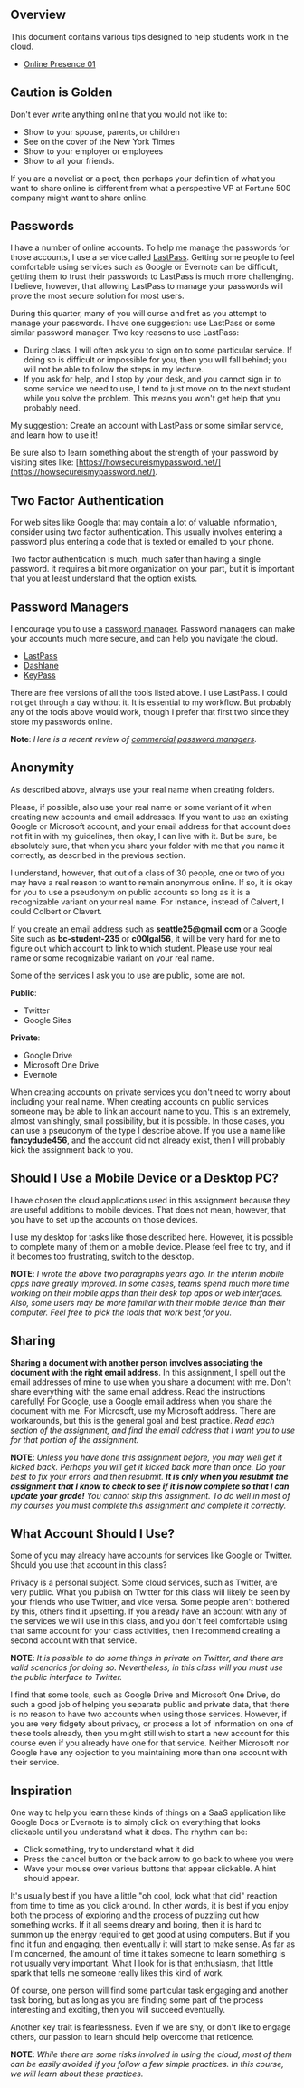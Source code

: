 ## Overview

This document contains various tips designed to help students work in the cloud.

- [Online Presence 01](http://www.ccalvert.net/books/CloudNotes/Assignments/OnlinePresence01.html)

## Caution is Golden

Don't ever write anything online that you would not like to:

- Show to your spouse, parents, or children
- See on the cover of the New York Times
- Show to your employer or employees
- Show to all your friends.

If you are a novelist or a poet, then perhaps your definition of what you want to share online is different from what a perspective VP at Fortune 500 company might want to share online.

## Passwords

I have a number of online accounts. To help me manage the passwords for those accounts, I use a service called [LastPass](https://lastpass.com/). Getting some people to feel comfortable using services such as Google or Evernote can be difficult, getting them to trust their passwords to LastPass is much more challenging. I believe, however, that allowing LastPass to manage your passwords will prove the most secure solution for most users.

During this quarter, many of you will curse and fret as you attempt to manage your passwords. I have one suggestion: use LastPass or some similar password manager. Two key reasons to use LastPass:

- During class, I will often ask you to sign on to some particular service. If doing so is difficult or impossible for you, then you will fall behind; you will not be able to follow the steps in my lecture.
- If you ask for help, and I stop by your desk, and you cannot sign in to some service we need to use, I tend to just move on to the next student while you solve the problem. This means you won't get help that you probably need.

My suggestion: Create an account with LastPass or some similar service, and learn how to use it!

Be sure also to learn something about the strength of your password by visiting sites like: [https://howsecureismypassword.net/](https://howsecureismypassword.net/).

## Two Factor Authentication

For web sites like Google that may contain a lot of valuable information, consider using two factor authentication. This usually involves entering a password plus entering a code that is texted or emailed to your phone.

Two factor authentication is much, much safer than having a single password. it requires a bit more organization on your part, but it is important that you at least understand that the option exists.

## Password Managers

I encourage you to use a [password manager][wpwm]. Password managers can make your accounts much more secure, and can help you navigate the cloud.

- [LastPass](https://www.lastpass.com/)
- [Dashlane](https://www.dashlane.com/)
- [KeyPass](http://keepass.info/)

There are free versions of all the tools listed above. I use LastPass. I could not get through a day without it. It is essential to my workflow. But probably any of the tools above would work, though I prefer that first two since they store my passwords online.

**Note**: _Here is a recent review of [commercial password managers][pwm]._

## Anonymity

As described above, always use your real name when creating folders.

Please, if possible, also use your real name or some variant of it when creating new accounts and email addresses.  If you want to use an existing Google or Microsoft account, and your email address for that account does not fit in with my guidelines, then okay, I can live with it. But be sure, be absolutely sure, that when you share your folder with me that you name it correctly, as described in the previous section.

I understand, however, that out of a class of 30 people, one or two of you may have a real reason to want to remain anonymous online. If so, it is okay for you to use a pseudonym on public accounts so long as it is a recognizable variant on your real name. For instance, instead of Calvert, I could Colbert or Clavert.

If you create an email address such as **seattle25\@gmail.com** or a Google Site such as **bc-student-235** or **c00lgal56**, it will be very hard for me to figure out which account to link to which student. Please use your real name or some recognizable variant on your real name.

Some of the services I ask you to use are public, some are not.

**Public**:

- Twitter
- Google Sites

**Private**:

- Google Drive
- Microsoft One Drive
- Evernote

When creating accounts on private services you don't need to worry about including your real name. When creating accounts on public services someone may be able to link an account name to you. This is an extremely, almost vanishingly, small possibility, but it is possible. In those cases, you can use a pseudonym of the type I describe above. If you use a name like **fancydude456**, and the account did not already exist, then I will probably kick the assignment back to you.

## Should I Use a Mobile Device or a Desktop PC?

I have chosen the cloud applications used in this assignment because they are useful additions to mobile devices. That does not mean, however, that you have to set up the accounts on those devices.

I use my desktop for tasks like those described here. However, it is possible to complete many of them on a mobile device. Please feel free to try, and if it becomes too frustrating, switch to the desktop.

**NOTE**: _I wrote the above two paragraphs years ago. In the interim mobile apps have greatly improved. In some cases, teams spend much more time working on their mobile apps than their desk top apps or web interfaces. Also, some users may be more familiar with their mobile device than their computer. Feel free to pick the tools that work best for you._

## Sharing

**Sharing a document with another person involves associating the document with the right email address**. In this assignment, I spell out the email addresses of mine to use when you share a document with me. Don't share everything with the same email address. Read the instructions carefully! For Google, use a Google email address when you share the document with me. For Microsoft, use my Microsoft address. There are workarounds, but this is the general goal and best practice. _Read each section of the assignment, and find the email address that I want you to use for that portion of the assignment._

**NOTE**: *Unless you have done this assignment before, you may well get it kicked back. Perhaps you will get it kicked back more than once. Do your best to fix your errors and then resubmit. **It is only when you resubmit the assignment that I know to check to see if it is now complete so that I can update your grade!** You cannot skip this assignment. To do well in most of my courses you must complete this assignment and complete it correctly.*

## What Account Should I Use?

Some of you may already have accounts for services like Google or Twitter. Should you use that account in this class?

Privacy is a personal subject. Some cloud services, such as Twitter, are very public. What you publish on Twitter for this class will likely be seen by your friends who use Twitter, and vice versa. Some people aren't bothered by this, others find it upsetting. If you already have an account with any of the services we will use in this class, and you don't feel comfortable using that same account for your class activities, then I recommend creating a second account with that service.

**NOTE**: *It is possible to do some things in private on Twitter, and there are valid scenarios for doing so. Nevertheless, in this class will you must use the public interface to Twitter.*

I find that some tools, such as Google Drive and Microsoft One Drive, do such a good job of helping you separate public and private data, that there is no reason to have two accounts when using those services. However, if you are very fidgety about privacy, or process a lot of information on one of these tools already, then you might still wish to start a new account for this course even if you already have one for that service. Neither Microsoft nor Google have any objection to you maintaining more than one account with their service.

## Inspiration

One way to help you learn these kinds of things on a SaaS application like Google Docs or Evernote is to simply click on everything that looks clickable until you understand what it does. The rhythm can be:

- Click something, try to understand what it did
- Press the cancel button or the back arrow to go back to where you were
- Wave your mouse over various buttons that appear clickable. A hint should appear.

It's usually best if you have a little "oh cool, look what that did" reaction from time to time as you click around. In other words, it is best if you enjoy both the process of exploring and the process of puzzling out how something works. If it all seems dreary and boring, then it is hard to summon up the energy required to get good at using computers. But if you find it fun and engaging, then eventually it will start to make sense. As far as I'm concerned, the amount of time it takes someone to learn something is not usually very important. What I look for is that enthusiasm, that little spark that tells me someone really likes this kind of work.

Of course, one person will find some particular task engaging and another task boring, but as long as you are finding some part of the process interesting and exciting, then you will succeed eventually.

Another key trait is fearlessness. Even if we are shy, or don't like to engage others, our passion to learn should help overcome that reticence.

**NOTE**: _While there are some risks involved in using the cloud, most of them can be easily avoided if you follow a few simple practices. In this course, we will learn about these practices._

[pwm]: https://www.pcmag.com/article2/0,2817,2407168,00.asp
[wpwm]: https://en.wikipedia.org/wiki/Password_manager
